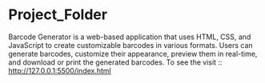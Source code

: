 # Project_Folder
Barcode Generator is a web-based application that uses HTML, CSS, and JavaScript to create customizable barcodes in various formats. Users can generate barcodes, customize their appearance, preview them in real-time, and download or print the generated barcodes. To see the visit ::  http://127.0.0.1:5500/index.html
